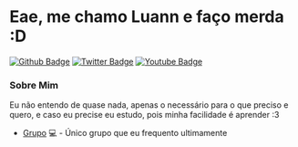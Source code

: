 
# Eae, me chamo Luann e faço merda :D

[![Github Badge](https://img.shields.io/badge/-Github-000?style=flat-square&logo=Github&logoColor=white&link=https://github.com/fagnerpsantos)](https://github.com/fagnerpsantos)
[![Twitter Badge](https://img.shields.io/badge/-Twitter-1ca0f1?style=flat-square&labelColor=1ca0f1&logo=twitter&logoColor=white&link=https://twitter.com/x2sckw)](https://twitter.com/x2sckw)
[![Youtube Badge](https://img.shields.io/badge/-YouTube-ff0000?style=flat-square&labelColor=ff0000&logo=youtube&logoColor=white&link=https://www.youtube.com/channel/UCZBLXRvQKUzCbR9ldePl7EQ)](https://www.youtube.com/channel/UCZBLXRvQKUzCbR9ldePl7EQ)

### Sobre Mim
Eu não entendo de quase nada, apenas o necessário para o que preciso e quero, e  caso eu precise eu estudo, pois minha facilidade é aprender  :3

- [Grupo](https://discord.gg/QnGDmU3men) 💻 - Único grupo que eu frequento ultimamente 
